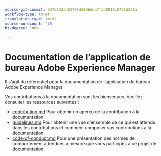 ```yaml
---
source-git-commit: 637d132ad0379fd3866dbd7fad8018c5751d271a
workflow-type: tm+mt
translation-type: tm+mt
source-wordcount: '75'
ht-degree: 100%

---
```

# Documentation de l’application de bureau Adobe Experience Manager

Il s’agit du référentiel pour la documentation de l’application de bureau Adobe Experience Manager.

Vos contributions à la documentation sont les bienvenues. Veuillez consulter les ressources suivantes :

* [contributing.md](contributing.md) Pour obtenir un aperçu de la contribution à la documentation.
* [guidelines.md](guidelines.md) Pour obtenir une vue d’ensemble de ce qui est attendu dans les contributions et comment composer vos contributions à la documentation.
* [code-of-conduct.md](code-of-conduct.md) Pour une présentation des normes de comportement attendues à mesure que vous participez à ce projet de documentation.
